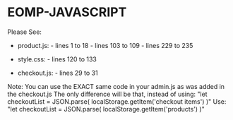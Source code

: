 # EOMP-JAVASCRIPT
Please See:
  * product.js: - lines 1 to 18
                - lines 103 to 109
                - lines 229 to 235

  * style.css: - lines 120 to 133

  * checkout.js: - lines 29 to 31


Note: You can use the EXACT same code in your admin.js as was added in the checkout.js
      The only difference will be that, instead of using:
        "let checkoutList = JSON.parse( localStorage.getItem('checkout items') )"
      Use:
        "let checkoutList = JSON.parse( localStorage.getItem('products') )"







<!-- I am to setup the Local storage as of yet.
=================================================
The Checkout.js has to be set correct.
=================================================
The Admin.js needs to be touched up.
=================================================
The pulling and writing of product info must be done.
=================================================
The filter & sort should be added.
=================================================
Price Calculation and Quantity * Price = Total must be done.
=================================================
Might need some style TLC.
================================================= -->

